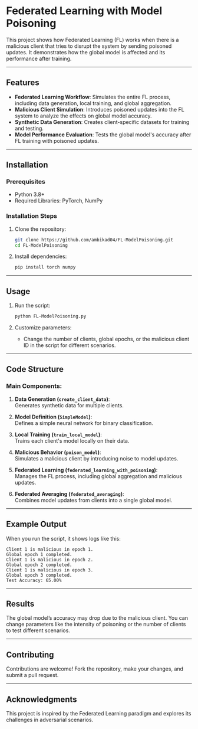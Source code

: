 # Federated Learning with Model Poisoning

This project shows how Federated Learning (FL) works when there is a malicious client that tries to disrupt the system by sending poisoned updates. It demonstrates how the global model is affected and its performance after training.

---

## Features

- **Federated Learning Workflow**: Simulates the entire FL process, including data generation, local training, and global aggregation.
- **Malicious Client Simulation**: Introduces poisoned updates into the FL system to analyze the effects on global model accuracy.
- **Synthetic Data Generation**: Creates client-specific datasets for training and testing.
- **Model Performance Evaluation**: Tests the global model's accuracy after FL training with poisoned updates.

---

## Installation

### Prerequisites
- Python 3.8+
- Required Libraries: PyTorch, NumPy

### Installation Steps
1. Clone the repository:
   ```bash
   git clone https://github.com/ambikad04/FL-ModelPoisoning.git 
   cd FL-ModelPoisoning
   ```

2. Install dependencies:
   ```bash
   pip install torch numpy
   ```

---

## Usage

1. Run the script:
   ```bash
   python FL-ModelPoisoning.py
   ```

2. Customize parameters:
   - Change the number of clients, global epochs, or the malicious client ID in the script for different scenarios.

---

## Code Structure

### Main Components:
1. **Data Generation (`create_client_data`)**:  
   Generates synthetic data for multiple clients.

2. **Model Definition (`SimpleModel`)**:  
   Defines a simple neural network for binary classification.

3. **Local Training (`train_local_model`)**:  
   Trains each client's model locally on their data.

4. **Malicious Behavior (`poison_model`)**:  
   Simulates a malicious client by introducing noise to model updates.

5. **Federated Learning (`federated_learning_with_poisoning`)**:  
   Manages the FL process, including global aggregation and malicious updates.

6. **Federated Averaging (`federated_averaging`)**:  
   Combines model updates from clients into a single global model.

---

## Example Output

When you run the script, it shows logs like this:

```
Client 1 is malicious in epoch 1.
Global epoch 1 completed.
Client 1 is malicious in epoch 2.
Global epoch 2 completed.
Client 1 is malicious in epoch 3.
Global epoch 3 completed.
Test Accuracy: 65.00%
```

---

## Results

The global model’s accuracy may drop due to the malicious client. You can change parameters like the intensity of poisoning or the number of clients to test different scenarios.

---


## Contributing

Contributions are welcome! Fork the repository, make your changes, and submit a pull request.

---

## Acknowledgments

This project is inspired by the Federated Learning paradigm and explores its challenges in adversarial scenarios.
```


